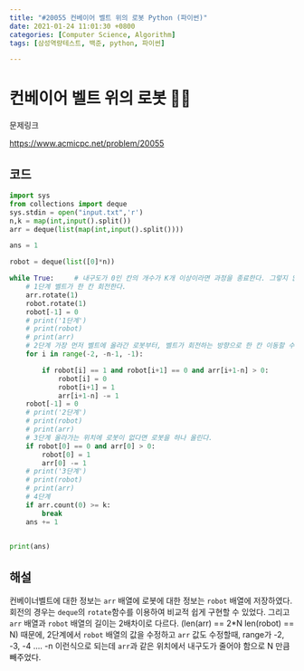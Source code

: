 ```yaml
---
title: "#20055 컨베이어 벨트 위의 로봇 Python (파이썬)"
date: 2021-01-24 11:01:30 +0800
categories: [Computer Science, Algorithm]
tags: [삼성역량테스트, 백준, python, 파이썬]  

---
```


# 컨베이어 벨트 위의 로봇 👨‍💻

문제링크

https://www.acmicpc.net/problem/20055

## 코드

```python
import sys
from collections import deque
sys.stdin = open("input.txt",'r')
n,k = map(int,input().split())
arr = deque(list(map(int,input().split())))

ans = 1

robot = deque(list([0]*n))

while True:     # 내구도가 0인 칸의 개수가 K개 이상이라면 과정을 종료한다. 그렇지 않다면 1번으로 돌아간다.
    # 1단계 벨트가 한 칸 회전한다.
    arr.rotate(1)
    robot.rotate(1)
    robot[-1] = 0
    # print('1단계')
    # print(robot)
    # print(arr)
    # 2단계 가장 먼저 벨트에 올라간 로봇부터, 벨트가 회전하는 방향으로 한 칸 이동할 수 있다면 이동한다. 만약 이동할 수 없다면 가만히 있는다.
    for i in range(-2, -n-1, -1):

        if robot[i] == 1 and robot[i+1] == 0 and arr[i+1-n] > 0:
            robot[i] = 0
            robot[i+1] = 1
            arr[i+1-n] -= 1
    robot[-1] = 0
    # print('2단계')
    # print(robot)
    # print(arr)
    # 3단계 올라가는 위치에 로봇이 없다면 로봇을 하나 올린다.
    if robot[0] == 0 and arr[0] > 0:
        robot[0] = 1 
        arr[0] -= 1
    # print('3단계')
    # print(robot)
    # print(arr)
    # 4단계
    if arr.count(0) >= k:
        break
    ans += 1
    

print(ans)
```

## 해설

컨베이너벨트에 대한 정보는 `arr` 배열에 로봇에 대한 정보는 `robot` 배열에 저장하였다. 회전의 경우는 `deque`의 `rotate`함수를 이용하여 비교적 쉽게 구현할 수 있었다. 그리고 `arr` 배열과 `robot` 배열의 길이는 2배차이로 다르다. (len(arr) == 2*N len(robot) == N) 때문에, 2단계에서  `robot` 배열의 값을 수정하고 `arr` 값도 수정할때, range가 -2, -3, -4 .... -n 이런식으로 되는데 `arr`과 같은 위치에서 내구도가 줄어야 함으로 N 만큼 빼주었다.